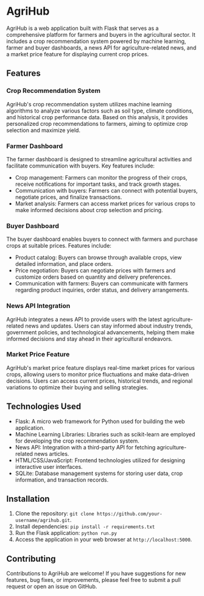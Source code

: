 # AgriHub

AgriHub is a web application built with Flask that serves as a comprehensive platform for farmers and buyers in the agricultural sector. It includes a crop recommendation system powered by machine learning, farmer and buyer dashboards, a news API for agriculture-related news, and a market price feature for displaying current crop prices.

## Features

### Crop Recommendation System
AgriHub's crop recommendation system utilizes machine learning algorithms to analyze various factors such as soil type, climate conditions, and historical crop performance data. Based on this analysis, it provides personalized crop recommendations to farmers, aiming to optimize crop selection and maximize yield.

### Farmer Dashboard
The farmer dashboard is designed to streamline agricultural activities and facilitate communication with buyers. Key features include:
- Crop management: Farmers can monitor the progress of their crops, receive notifications for important tasks, and track growth stages.
- Communication with buyers: Farmers can connect with potential buyers, negotiate prices, and finalize transactions.
- Market analysis: Farmers can access market prices for various crops to make informed decisions about crop selection and pricing.

### Buyer Dashboard
The buyer dashboard enables buyers to connect with farmers and purchase crops at suitable prices. Features include:
- Product catalog: Buyers can browse through available crops, view detailed information, and place orders.
- Price negotiation: Buyers can negotiate prices with farmers and customize orders based on quantity and delivery preferences.
- Communication with farmers: Buyers can communicate with farmers regarding product inquiries, order status, and delivery arrangements.

### News API Integration
AgriHub integrates a news API to provide users with the latest agriculture-related news and updates. Users can stay informed about industry trends, government policies, and technological advancements, helping them make informed decisions and stay ahead in their agricultural endeavors.

### Market Price Feature
AgriHub's market price feature displays real-time market prices for various crops, allowing users to monitor price fluctuations and make data-driven decisions. Users can access current prices, historical trends, and regional variations to optimize their buying and selling strategies.

## Technologies Used
- Flask: A micro web framework for Python used for building the web application.
- Machine Learning Libraries: Libraries such as scikit-learn are employed for developing the crop recommendation system.
- News API: Integration with a third-party API for fetching agriculture-related news articles.
- HTML/CSS/JavaScript: Frontend technologies utilized for designing interactive user interfaces.
- SQLite: Database management systems for storing user data, crop information, and transaction records.

## Installation
1. Clone the repository:
   `git clone https://github.com/your-username/agrihub.git`.
2. Install dependencies:
  `pip install -r requirements.txt`
3. Run the Flask application:
  `python run.py`
4. Access the application in your web browser at `http://localhost:5000`.

## Contributing
Contributions to AgriHub are welcome! If you have suggestions for new features, bug fixes, or improvements, please feel free to submit a pull request or open an issue on GitHub.


